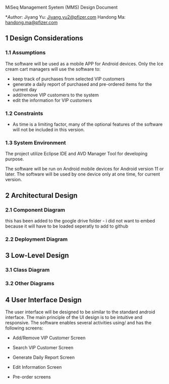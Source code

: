 MiSeq Management Syetem (MMS) Design Document


**Author*: 
Jiyang Yu: Jiyang.yu2@pfizer.com
Handong Ma: handong.ma@pfizer.com

## 1 Design Considerations


### 1.1 Assumptions

The software will be used as a mobile APP for Android devices.
Only the Ice cream cart managers will use the software to:

* keep track of purchases from selected VIP customers
* generate a daily report of purchased and pre-ordered items for the current day 
* add/remove VIP customers to the system
* edit the information for VIP customers

### 1.2 Constraints

* As time is a limiting factor, many of the optional features of the software will not be included in this version.

### 1.3 System Environment

The project utilize Eclipse IDE and AVD Manager Tool for developing purpose.

The software will be run on Android mobile devices for Android version 11 or later. The software will be used by one device only at one time, for current version.

## 2 Architectural Design



### 2.1 Component Diagram

this has been added to the google drive folder - i did not want to embed because it will have to be loaded seperatly to add to github

### 2.2 Deployment Diagram


## 3 Low-Level Design


### 3.1 Class Diagram 


### 3.2 Other Diagrams


## 4 User Interface Design

The user interface will be  designed to be similar to the standard android interface. The main principle of the UI design is to be intuitive and responsive. The software enables several activities using/ and has  the following screens: 

* Add/Remove VIP Customer Screen



* Search VIP Customer Screen


* Generate Daily Report Screen



* Edit Information Screen



* Pre-order screens













